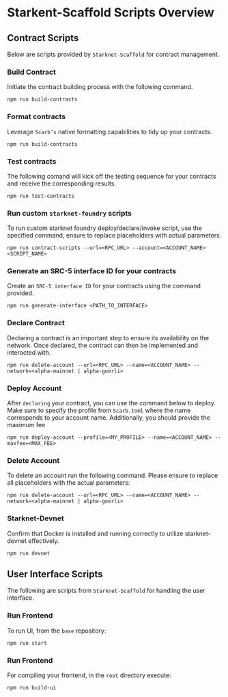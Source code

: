 # Starkent-Scaffold Scripts Overview

## Contract  Scripts

Below are scripts provided by `Starknet-Scaffold` for contract management.

### Build Contract

Initiate the contract building process with the following command.
```
npm run build-contracts
```

### Format contracts
Leverage `Scarb’s` native formatting capabilities to tidy up your contracts.
```
npm run build-contracts
```


###  Test contracts
The following comand will kick off the testing sequence for your contracts and receive the corresponding results.
```
npm run test-contracts
```


###  Run custom `starknet-foundry` scripts
To run custom starknet foundry deploy/declare/invoke script, use the specified command, ensure to replace placeholders with actual parameters.
```
npm run contract-scripts --url=<RPC_URL> --account=<ACCOUNT_NAME> <SCRIPT_NAME>
```


###  Generate an SRC-5 interface ID for your contracts
Create an `SRC-5 interface ID` for your contracts using the command provided.
```
npm run generate-interface <PATH_TO_INTERFACE>
```


### Declare Contract
Declaring a contract is an important step to ensure its availability on the network. Once declared, the contract can then be implemented and interacted with.
```
npm run delete-account --url=<RPC_URL> --name=<ACCOUNT_NAME> --network=<alpha-mainnet | alpha-goerli>
```

###  Deploy Account
After `declaring` your contract, you can use the command below to deploy. Make sure to specify the profile from `Scarb.toml` where the name corresponds to your account name. Additionally, you should provide the maximum fee
```
npm run deploy-account --profile=<MY_PROFILE> --name=<ACCOUNT_NAME> --maxfee=<MAX_FEE>
```


### Delete Account
To delete an account run the following command. Please ensure to replace all placeholders with the actual parameters:
```
npm run delete-account --url=<RPC_URL> --name=<ACCOUNT_NAME> --network=<alpha-mainnet | alpha-goerli>
```



###  Starknet-Devnet
Confirm that Docker is installed and running correctly to utilize starknet-devnet effectively.
```
npm run devnet
```


## User Interface Scripts

The following are scripts from `Starknet-Scaffold` for handling the user interface.


### Run Frontend
To run UI, from the `base` repository:
```
npm run start
```



### Run Frontend
For compiling your frontend, in the `root` directory execute:
```
npm run build-ui
```

